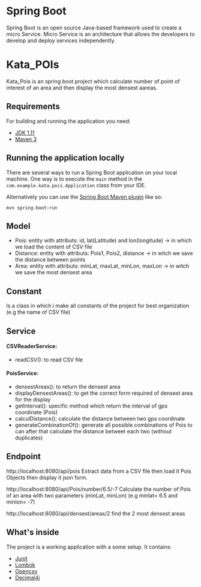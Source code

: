 # Spring Boot

Spring Boot is an open source Java-based framework used to create a micro Service. 
Micro Service is an architecture that allows the developers to develop and deploy services independently.

# Kata_POIs

Kata_Pois is an spring boot project which calculate number of point of interest of an area and then display the most densest aareas.

## Requirements

For building and running the application you need:

- [JDK 1.11](https://www.oracle.com/java/technologies/downloads/#java11)
- [Maven 3](https://maven.apache.org)

## Running the application locally

There are several ways to run a Spring Boot application on your local machine. One way is to execute the `main` method in the `com.example.kata.pois.Application` class from your IDE.

Alternatively you can use the [Spring Boot Maven plugin](https://docs.spring.io/spring-boot/docs/current/reference/html/build-tool-plugins-maven-plugin.html) like so:

```shell
mvn spring-boot:run
```

## Model
- Pois: entity with attributs: id, lat(Latitude) and lon(longitude) -> in which we load the content of CSV file
- Distance: entity with attributs: Pois1, Pois2, distance -> in witch we save the distance between points
- Area: entity with attributs: minLat, maxLat, minLon, maxLon -> in witch we save the most densest area

## Constant
Is a class in which i make all constants of the project for best organization (e.g the name of CSV file) 

## Service
 #### CSVReaderService: 
 - readCSV():  to read CSV file
 #### PoisService: 
 - densestAreas(): to return the densest area
 - displayDensestAreas():  to get the correct form required of densest area for the display
 - getInterval(): specific method which return the interval of gps coordinate (Pois)
 - calculDistance(): calculate the distance between two gps coordinate 
 - generateCombinationOf(): generate all possible combinations of Pois to can after that calculate the distance betweet each two (without duplicates)

## Endpoint
http://localhost:8080/api/pois
 Extract data from a CSV file then load it Pois Objects then display it json form.

http://localhost:8080/api/Pois/number/6.5/-7
 Calculate the number of Pois of an area with two parameters (minLat, minLon) (e.g minlat= 6.5 and minlon= -7)
 
http://localhost:8080/api/densest/areas/2
 find the 2 most densest areas 



## What's inside

The project is a working application with a some setup. It contains:
 - [Junit](https://junit.org/junit5/docs/current/user-guide/#running-tests-build-maven)
 - [Lombok](https://projectlombok.org/setup/maven)
 - [Opencsv](http://opencsv.sourceforge.net/#how_can_i_use_it_in_my_maven_projects)
 - [Decimal4j](https://mvnrepository.com/artifact/org.decimal4j/decimal4j/1.0.3)
